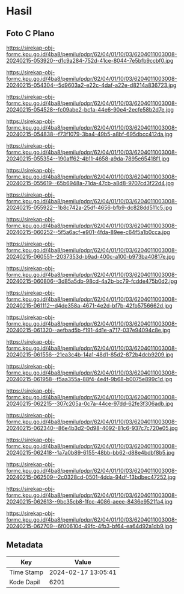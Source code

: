 # Hasil

## Foto C Plano

https://sirekap-obj-formc.kpu.go.id/4ba8/pemilu/pdpr/62/04/01/10/03/6204011003008-20240215-053920--d1c9a284-752d-41ce-8044-7e5bfb9ccbf0.jpg

https://sirekap-obj-formc.kpu.go.id/4ba8/pemilu/pdpr/62/04/01/10/03/6204011003008-20240215-054304--5d9603a2-e22c-4daf-a22e-d8214a836723.jpg

https://sirekap-obj-formc.kpu.go.id/4ba8/pemilu/pdpr/62/04/01/10/03/6204011003008-20240215-054528--fc09abe2-bc1a-44e6-90e4-2ecfe58b2d7e.jpg

https://sirekap-obj-formc.kpu.go.id/4ba8/pemilu/pdpr/62/04/01/10/03/6204011003008-20240215-054838--f73f1079-3ba4-49b5-a8bf-695dbcc412da.jpg

https://sirekap-obj-formc.kpu.go.id/4ba8/pemilu/pdpr/62/04/01/10/03/6204011003008-20240215-055354--190aff62-4b11-4658-a9da-7895e65418f1.jpg

https://sirekap-obj-formc.kpu.go.id/4ba8/pemilu/pdpr/62/04/01/10/03/6204011003008-20240215-055619--65b6948a-71da-47cb-a8d8-9707cd3f22d4.jpg

https://sirekap-obj-formc.kpu.go.id/4ba8/pemilu/pdpr/62/04/01/10/03/6204011003008-20240215-055922--1b8c742a-25df-4656-bfb9-dc828dd511c5.jpg

https://sirekap-obj-formc.kpu.go.id/4ba8/pemilu/pdpr/62/04/01/10/03/6204011003008-20240215-060252--5f5a6acf-e901-4fda-89ee-c64f5a1b0cca.jpg

https://sirekap-obj-formc.kpu.go.id/4ba8/pemilu/pdpr/62/04/01/10/03/6204011003008-20240215-060551--2037353d-b9ad-400c-a100-b973ba40817e.jpg

https://sirekap-obj-formc.kpu.go.id/4ba8/pemilu/pdpr/62/04/01/10/03/6204011003008-20240215-060806--3d85a5db-98cd-4a2b-bc79-fcdde475b0d2.jpg

https://sirekap-obj-formc.kpu.go.id/4ba8/pemilu/pdpr/62/04/01/10/03/6204011003008-20240215-061112--d4de358a-4671-4e2d-bf7b-42fb5756662d.jpg

https://sirekap-obj-formc.kpu.go.id/4ba8/pemilu/pdpr/62/04/01/10/03/6204011003008-20240215-061320--aefbad5b-f191-4d1e-a717-037e94094c8e.jpg

https://sirekap-obj-formc.kpu.go.id/4ba8/pemilu/pdpr/62/04/01/10/03/6204011003008-20240215-061556--21ea3c4b-14a1-48d1-85d2-872b4dcb9209.jpg

https://sirekap-obj-formc.kpu.go.id/4ba8/pemilu/pdpr/62/04/01/10/03/6204011003008-20240215-061958--f5aa355a-88f4-4e4f-9b68-b0075e899c1d.jpg

https://sirekap-obj-formc.kpu.go.id/4ba8/pemilu/pdpr/62/04/01/10/03/6204011003008-20240215-062215--307c205a-0c7a-44ce-97dd-62fe3f306adb.jpg

https://sirekap-obj-formc.kpu.go.id/4ba8/pemilu/pdpr/62/04/01/10/03/6204011003008-20240215-062340--86e4b3d2-0d98-4092-81c6-937c7c720e05.jpg

https://sirekap-obj-formc.kpu.go.id/4ba8/pemilu/pdpr/62/04/01/10/03/6204011003008-20240215-062418--1a7a0b89-6155-48bb-bb62-d88e4bdbf8b5.jpg

https://sirekap-obj-formc.kpu.go.id/4ba8/pemilu/pdpr/62/04/01/10/03/6204011003008-20240215-062509--2c0328cd-0501-4dda-94df-13bdbec47252.jpg

https://sirekap-obj-formc.kpu.go.id/4ba8/pemilu/pdpr/62/04/01/10/03/6204011003008-20240215-062613--9bc35cb8-1fcc-4086-aeee-8436e9521fa4.jpg

https://sirekap-obj-formc.kpu.go.id/4ba8/pemilu/pdpr/62/04/01/10/03/6204011003008-20240215-062709--6f00610d-49fc-4fb3-bf64-ea64d92a1db9.jpg


## Metadata

| Key        | Value               |
| ---------- | ------------------- |
| Time Stamp | 2024-02-17 13:05:41 |
| Kode Dapil | 6201                |



